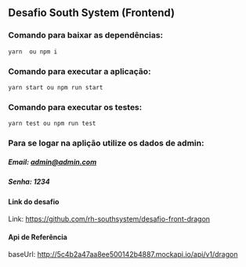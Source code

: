 ## Desafio South System (Frontend)

### Comando para baixar as dependências:

```
yarn  ou npm i
```

### Comando para executar a aplicação:

```
yarn start ou npm run start
```

### Comando para executar os testes:

```
yarn test ou npm run test
```

### Para se logar na aplição utilize os dados de admin:

##### Email: admin@admin.com

##### Senha: 1234

#### Link do desafio

Link: https://github.com/rh-southsystem/desafio-front-dragon

#### Api de Referência

baseUrl: http://5c4b2a47aa8ee500142b4887.mockapi.io/api/v1/dragon
